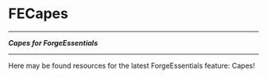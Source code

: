 # FECapes #
___________________________________

***Capes for ForgeEssentials***
___________________________________

Here may be found resources for the latest ForgeEssentials feature: Capes!
